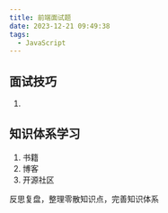```yaml
---
title: 前端面试题
date: 2023-12-21 09:49:38
tags:
  - JavaScript
---
```


## 面试技巧
1. 

## 知识体系学习
1. 书籍
2. 博客
3. 开源社区

反思复盘，整理零散知识点，完善知识体系